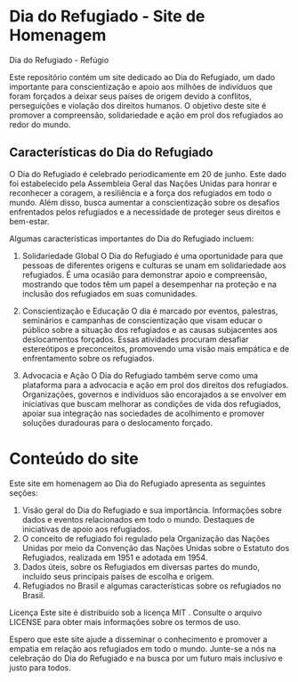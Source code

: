 # Dia do Refugiado - Site de Homenagem
Dia do Refugiado - Refúgio

Este repositório contém um site dedicado ao Dia do Refugiado, um dado importante para conscientização e apoio aos milhões de indivíduos que foram forçados a deixar seus países de origem devido a conflitos, perseguições e violação dos direitos humanos. O objetivo deste site é promover a compreensão, solidariedade e ação em prol dos refugiados ao redor do mundo.

## Características do Dia do Refugiado
O Dia do Refugiado é celebrado periodicamente em 20 de junho. Este dado foi estabelecido pela Assembleia Geral das Nações Unidas para honrar e reconhecer a coragem, a resiliência e a força dos refugiados em todo o mundo. Além disso, busca aumentar a conscientização sobre os desafios enfrentados pelos refugiados e a necessidade de proteger seus direitos e bem-estar.

Algumas características importantes do Dia do Refugiado incluem:

1. Solidariedade Global
O Dia do Refugiado é uma oportunidade para que pessoas de diferentes origens e culturas se unam em solidariedade aos refugiados. É uma ocasião para demonstrar apoio e compreensão, mostrando que todos têm um papel a desempenhar na proteção e na inclusão dos refugiados em suas comunidades.

2. Conscientização e Educação
O dia é marcado por eventos, palestras, seminários e campanhas de conscientização que visam educar o público sobre a situação dos refugiados e as causas subjacentes aos deslocamentos forçados. Essas atividades procuram desafiar estereótipos e preconceitos, promovendo uma visão mais empática e de enfrentamento sobre os refugiados.

3. Advocacia e Ação
O Dia do Refugiado também serve como uma plataforma para a advocacia e ação em prol dos direitos dos refugiados. Organizações, governos e indivíduos são encorajados a se envolver em iniciativas que buscam melhorar as condições de vida dos refugiados, apoiar sua integração nas sociedades de acolhimento e promover soluções duradouras para o deslocamento forçado.

# Conteúdo do site
Este site em homenagem ao Dia do Refugiado apresenta as seguintes seções:

1. Visão geral do Dia do Refugiado e sua importância.
Informações sobre dados e eventos relacionados em todo o mundo.
Destaques de iniciativas de apoio aos refugiados.
3. O conceito de refugiado foi regulado pela Organização das Nações Unidas por meio da Convenção das Nações Unidas sobre o Estatuto dos Refugiados, realizada em 1951 e adotada em 1954.
4. Dados úteis, sobre os Refugiados em diversas partes do mundo, incluido seus princípais países de escolha e origem.
5. Refugiados no Brasil e
algumas características sobre os refugiados no Brasil.



Licença
Este site é distribuído sob a licença MIT . Consulte o arquivo LICENSE para obter mais informações sobre os termos de uso.

Espero que este site ajude a disseminar o conhecimento e promover a empatia em relação aos refugiados em todo o mundo. Junte-se a nós na celebração do Dia do Refugiado e na busca por um futuro mais inclusivo e justo para todos.
